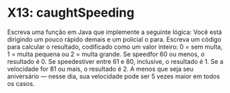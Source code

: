 # X13: caughtSpeeding

Escreva uma função em Java que implemente a seguinte lógica: Você está dirigindo um pouco rápido demais e um policial o para. Escreva um código para calcular o resultado, codificado como um valor inteiro: 0 = sem multa, 1 = multa pequena ou 2 = multa grande. Se speedfor 60 ou menos, o resultado é 0. Se speedestiver entre 61 e 80, inclusive, o resultado é 1. Se a velocidade for 81 ou mais, o resultado é 2. A menos que seja seu aniversário — nesse dia, sua velocidade pode ser 5 vezes maior em todos os casos.